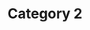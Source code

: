 ---
title: "Category 2"
featuredImage: "featured-image.png"
summary: "This is the summary of Test Category 2."
weight: 4
key: "Chapter"
---